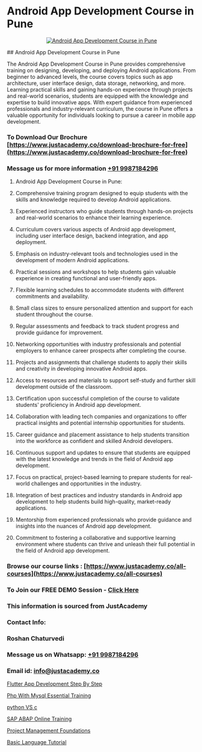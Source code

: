 # Android App Development Course in Pune

<p align="center">
  <a href="https://justacademy.co/course-detail/android-app-development">
    <img src="https://justacademy.co/storage2/course_image/1676635923_course_image.webp" alt="Android App Development Course in Pune">
  </a>
</p>
## Android App Development Course in Pune

The Android App Development Course in Pune provides comprehensive training on designing, developing, and deploying Android applications. From beginner to advanced levels, the course covers topics such as app architecture, user interface design, data storage, networking, and more. Learning practical skills and gaining hands-on experience through projects and real-world scenarios, students are equipped with the knowledge and expertise to build innovative apps. With expert guidance from experienced professionals and industry-relevant curriculum, the course in Pune offers a valuable opportunity for individuals looking to pursue a career in mobile app development.
### To Download Our Brochure [https://www.justacademy.co/download-brochure-for-free](https://www.justacademy.co/download-brochure-for-free)
### Message us for more information [+91 9987184296](https://api.whatsapp.com/send?phone=919987184296)
1) Android App Development Course in Pune:
  
2) Comprehensive training program designed to equip students with the skills and knowledge required to develop Android applications.

3) Experienced instructors who guide students through hands-on projects and real-world scenarios to enhance their learning experience.

4) Curriculum covers various aspects of Android app development, including user interface design, backend integration, and app deployment.

5) Emphasis on industry-relevant tools and technologies used in the development of modern Android applications.

6) Practical sessions and workshops to help students gain valuable experience in creating functional and user-friendly apps.

7) Flexible learning schedules to accommodate students with different commitments and availability.

8) Small class sizes to ensure personalized attention and support for each student throughout the course.

9) Regular assessments and feedback to track student progress and provide guidance for improvement.

10) Networking opportunities with industry professionals and potential employers to enhance career prospects after completing the course.

11) Projects and assignments that challenge students to apply their skills and creativity in developing innovative Android apps.

12) Access to resources and materials to support self-study and further skill development outside of the classroom.

13) Certification upon successful completion of the course to validate students' proficiency in Android app development.

14) Collaboration with leading tech companies and organizations to offer practical insights and potential internship opportunities for students.

15) Career guidance and placement assistance to help students transition into the workforce as confident and skilled Android developers.

16) Continuous support and updates to ensure that students are equipped with the latest knowledge and trends in the field of Android app development.

17) Focus on practical, project-based learning to prepare students for real-world challenges and opportunities in the industry.

18) Integration of best practices and industry standards in Android app development to help students build high-quality, market-ready applications.

19) Mentorship from experienced professionals who provide guidance and insights into the nuances of Android app development.

20) Commitment to fostering a collaborative and supportive learning environment where students can thrive and unleash their full potential in the field of Android app development.

### Browse our course links : [https://www.justacademy.co/all-courses](https://www.justacademy.co/all-courses) 
### To Join our FREE DEMO Session - [Click Here](https://www.justacademy.co/register-for-course-demo)


### This information is sourced from JustAcademy
### Contact Info:
### Roshan Chaturvedi
### Message us on Whatsapp: [+91 9987184296](https://api.whatsapp.com/send?phone=919987184296)
### Email id: [info@justacademy.co](mailto:info@justacademy.co)
                
[Flutter App Development Step By Step](https://www.linkedin.com/pulse/flutter-app-development-step-justacademy-delhi-pqh6c/)

[Php With Mysql Essential Training](https://www.linkedin.com/pulse/php-mysql-essential-training-justacademy-ahmedabad-kxnie?trackingId=T2lTkAsWUBvkRjixU%2Fiiig%3D%3D&lipi=urn%3Ali%3Apage%3Ad_flagship3_company_admin%3BBylBlMTlRO%2BPitwDv%2FJk0g%3D%3D)

[python VS c](https://medium.com/@prempja40/python-vs-c-0a821b4a2f7c)

[SAP ABAP Online Training](https://medium.com/@akanshapatil/sap-abap-online-training-8af8314f0893)

[Project Management Foundations](https://justacademyin.github.io/justacademy/project-management-foundations)

[Basic Language Tutorial](https://justacademyin.github.io/justacademy/basic-language-tutorial)

